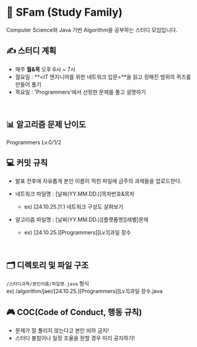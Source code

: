 # 🎈 SFam (Study Family)
Computer Science와 Java 기반 Algorithm을 공부하는 스터디 모임입니다.
<br>

## ✍️ 스터디 계획
- 매주 **월&목** 오후 6시 ~ 7시
- 월요일 : **<IT 엔지니어를 위한 네트워크 입문>**을 읽고 정해진 범위의 퀴즈를 만들어 풀기
- 목요일 : 'Programmers'에서 선정한 문제를 풀고 설명하기
<br>

## 📊 알고리즘 문제 난이도
Programmers Lv.0/1/2
<br>

## 💻 커밋 규칙
- 발표 전후에 자유롭게 본인 이름이 적힌 파일에 금주의 과제들을 업로드한다.
  
- 네트워크 파일명 : [날짜(YY.MM.DD.)]목차번호&목차
  - ex) [24.10.25.]1.1 네트워크 구성도 살펴보기
    
- 알고리즘 파일명 : [날짜(YY.MM.DD.)][플랫폼명][레벨]문제
  - ex) [24.10.25.][Programmers][Lv.1]과일 장수
<br>

## 🗂️ 디렉토리 및 파일 구조
`/스터디과목/본인이름/파일명.java` 형식
<br>
ex) /algorithm/jaei/[24.10.25.][Programmers][Lv.1]과일 장수.java
<br>

## 🎮 COC(Code of Conduct, 행동 규칙)
- 문제가 잘 풀리지 않는다고 본인 비하 금지!
- 스터디 불참이나 일정 조율을 원할 경우 미리 공지하기!
<br>
